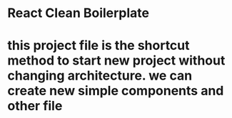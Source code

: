 # React Clean Boilerplate
# this project file is the shortcut method to start new project without changing architecture. we can create new simple components and other file